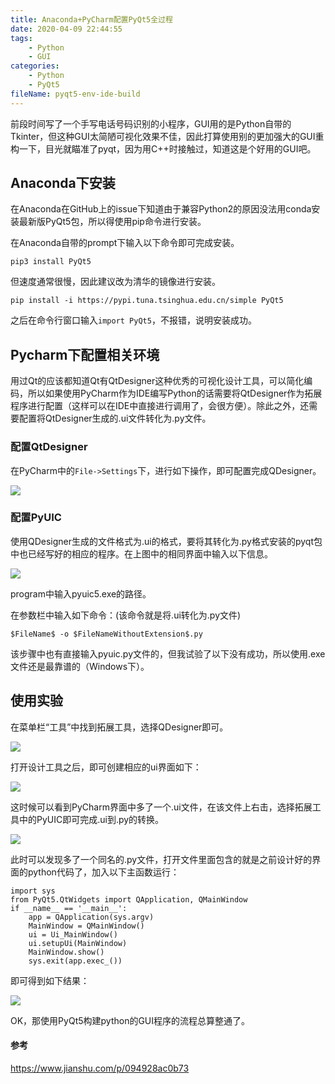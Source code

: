 ```yaml
---
title: Anaconda+PyCharm配置PyQt5全过程
date: 2020-04-09 22:44:55
tags:
	- Python
	- GUI
categories:
	- Python
	- PyQt5
fileName: pyqt5-env-ide-build
---
```




前段时间写了一个手写电话号码识别的小程序，GUI用的是Python自带的Tkinter，但这种GUI太简陋可视化效果不佳，因此打算使用别的更加强大的GUI重构一下，目光就瞄准了pyqt，因为用C++时接触过，知道这是个好用的GUI吧。

## Anaconda下安装

在Anaconda在GitHub上的issue下知道由于兼容Python2的原因没法用conda安装最新版PyQt5包，所以得使用pip命令进行安装。

在Anaconda自带的prompt下输入以下命令即可完成安装。

```
pip3 install PyQt5
```

但速度通常很慢，因此建议改为清华的镜像进行安装。

```
pip install -i https://pypi.tuna.tsinghua.edu.cn/simple PyQt5
```

之后在命令行窗口输入`import PyQt5`，不报错，说明安装成功。

## Pycharm下配置相关环境

用过Qt的应该都知道Qt有QtDesigner这种优秀的可视化设计工具，可以简化编码，所以如果使用PyCharm作为IDE编写Python的话需要将QtDesigner作为拓展程序进行配置（这样可以在IDE中直接进行调用了，会很方便）。除此之外，还需要配置将QtDesigner生成的.ui文件转化为.py文件。

### 配置QtDesigner

在PyCharm中的`File->Settings`下，进行如下操作，即可配置完成QDesigner。

![](http://cdn.ziyedy.top/image/Python/GUI/Anaconda%2BPyCharm%E9%85%8D%E7%BD%AEPyQt5%E5%85%A8%E8%BF%87%E7%A8%8B/1.png)

### 配置PyUIC

使用QDesigner生成的文件格式为.ui的格式，要将其转化为.py格式安装的pyqt包中也已经写好的相应的程序。在上图中的相同界面中输入以下信息。

![](http://cdn.ziyedy.top/image/Python/GUI/Anaconda%2BPyCharm%E9%85%8D%E7%BD%AEPyQt5%E5%85%A8%E8%BF%87%E7%A8%8B/2.png)

program中输入pyuic5.exe的路径。

在参数栏中输入如下命令：(该命令就是将.ui转化为.py文件)

```
$FileName$ -o $FileNameWithoutExtension$.py
```

该步骤中也有直接输入pyuic.py文件的，但我试验了以下没有成功，所以使用.exe文件还是最靠谱的（Windows下）。

## 使用实验

在菜单栏“工具”中找到拓展工具，选择QDesigner即可。

![](http://cdn.ziyedy.top/image/Python/GUI/Anaconda%2BPyCharm%E9%85%8D%E7%BD%AEPyQt5%E5%85%A8%E8%BF%87%E7%A8%8B/3.png)



打开设计工具之后，即可创建相应的ui界面如下：

![](http://cdn.ziyedy.top/image/Python/GUI/Anaconda%2BPyCharm%E9%85%8D%E7%BD%AEPyQt5%E5%85%A8%E8%BF%87%E7%A8%8B/4.png)

这时候可以看到PyCharm界面中多了一个.ui文件，在该文件上右击，选择拓展工具中的PyUIC即可完成.ui到.py的转换。

![](http://cdn.ziyedy.top/image/Python/GUI/Anaconda%2BPyCharm%E9%85%8D%E7%BD%AEPyQt5%E5%85%A8%E8%BF%87%E7%A8%8B/5.png)

此时可以发现多了一个同名的.py文件，打开文件里面包含的就是之前设计好的界面的python代码了，加入以下主函数运行：

```
import sys
from PyQt5.QtWidgets import QApplication, QMainWindow
if __name__ == '__main__':
    app = QApplication(sys.argv)
    MainWindow = QMainWindow()
    ui = Ui_MainWindow()
    ui.setupUi(MainWindow)
    MainWindow.show()
    sys.exit(app.exec_())
```

即可得到如下结果：

![](http://cdn.ziyedy.top/image/Python/GUI/Anaconda%2BPyCharm%E9%85%8D%E7%BD%AEPyQt5%E5%85%A8%E8%BF%87%E7%A8%8B/6.png)

OK，那使用PyQt5构建python的GUI程序的流程总算整通了。

#### 参考

https://www.jianshu.com/p/094928ac0b73

